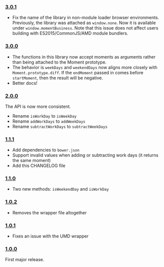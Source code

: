### [3.0.1](https://github.com/jamesplease/moment-business/releases/tag/v3.0.1)

- Fix the name of the library in non-module loader browser environments.
  Previously, the library was attached as `window.none`. Now it is available
  under `window.momentBusiness`. Note that this issue does not affect users
  building with ES2015/CommonJS/AMD module bundlers.

### [3.0.0](https://github.com/jamesplease/moment-business/releases/tag/v3.0.0)

- The functions in this library now accept moments as arguments rather than
  being attached to the Moment prototype.
- The behavior is `weekDays` and `weekendDays` now aligns more closely with
  `Moment.prototype.diff`. If the `endMoment` passed in comes before
  `startMoment`, then the result will be negative.
- Better docs!

### [2.0.0](https://github.com/jamesplease/moment-business/releases/tag/v2.0.0)

The API is now more consistent.

- Rename `isWorkDay` to `isWeekDay`
- Rename `addWorkDays` to `addWeekDays`
- Rename `subtractWorkDays` to `subtractWeekDays`

### [1.1.1](https://github.com/jamesplease/moment-business/releases/tag/v1.1.1)

- Add dependencies to `bower.json`
- Support invalid values when adding or subtracting work days (it returns the same moment)
- Add this CHANGELOG file

### [1.1.0](https://github.com/jamesplease/moment-business/releases/tag/v1.1.0)

- Two new methods: `isWeekendDay` and `isWorkDay`

### [1.0.2](https://github.com/jamesplease/moment-business/releases/tag/v1.0.2)

- Removes the wrapper file altogether

### [1.0.1](https://github.com/jamesplease/moment-business/releases/tag/v1.0.1)

- Fixes an issue with the UMD wrapper

### [1.0.0](https://github.com/jamesplease/moment-business/releases/tag/v1.0.0)

First major release.

